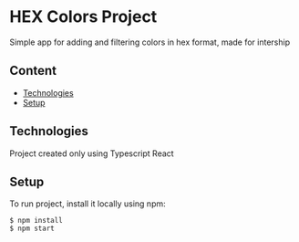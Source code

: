# HEX Colors Project
Simple app for adding and filtering colors in hex format, made for intership

## Content
* [Technologies](#technologies)
* [Setup](#setup)

## Technologies
Project created only using Typescript React

## Setup
To run project, install it locally using npm:

```
$ npm install
$ npm start
```